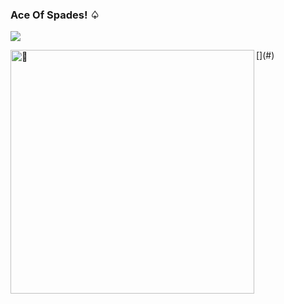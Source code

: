 ### Ace Of Spades! ♤

<p align="left">
<img src="https://github-readme-stats.vercel.app/api?username=jokerjoestar-arch&theme=dark&title_color=690000">
</p>
[<img align="left" width="390" alt="🦑" src="https://gist.githubusercontent.com/jokerjoestar-arch/3c6eaedf50273adfb7a510822672f570/raw/general.svg">](#)
